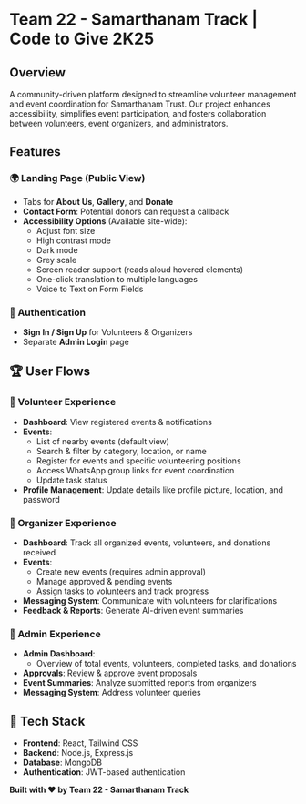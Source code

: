 # Team 22 - Samarthanam Track | Code to Give 2K25

## Overview

A community-driven platform designed to streamline volunteer management and event coordination for Samarthanam Trust. Our project enhances accessibility, simplifies event participation, and fosters collaboration between volunteers, event organizers, and administrators.

## Features

### 🌍 Landing Page (Public View)

- Tabs for **About Us**, **Gallery**, and **Donate**
- **Contact Form**: Potential donors can request a callback
- **Accessibility Options** (Available site-wide):
  - Adjust font size
  - High contrast mode
  - Dark mode
  - Grey scale
  - Screen reader support (reads aloud hovered elements)
  - One-click translation to multiple languages
  - Voice to Text on Form Fields

### 🔑 Authentication

- **Sign In / Sign Up** for Volunteers & Organizers
- Separate **Admin Login** page

## 🏆 User Flows

### 👥 Volunteer Experience

- **Dashboard**: View registered events & notifications
- **Events**:
  - List of nearby events (default view)
  - Search & filter by category, location, or name
  - Register for events and specific volunteering positions
  - Access WhatsApp group links for event coordination
  - Update task status
- **Profile Management**: Update details like profile picture, location, and password

### 📅 Organizer Experience

- **Dashboard**: Track all organized events, volunteers, and donations received
- **Events**:
  - Create new events (requires admin approval)
  - Manage approved & pending events
  - Assign tasks to volunteers and track progress
- **Messaging System**: Communicate with volunteers for clarifications
- **Feedback & Reports**: Generate AI-driven event summaries

### 🔧 Admin Experience

- **Admin Dashboard**:
  - Overview of total events, volunteers, completed tasks, and donations
- **Approvals**: Review & approve event proposals
- **Event Summaries**: Analyze submitted reports from organizers
- **Messaging System**: Address volunteer queries

## 🚀 Tech Stack

- **Frontend**: React, Tailwind CSS
- **Backend**: Node.js, Express.js
- **Database**: MongoDB
- **Authentication**: JWT-based authentication

**Built with ❤️ by Team 22 - Samarthanam Track**

